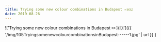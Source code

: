 ```yaml
---
title: Trying some new colour combinations in Budapest ✏️🇭🇺
date: 2019-08-26
---
```


!['Trying some new colour combinations in Budapest ✏️🇭🇺']({{ '/img/105TryingsomenewcolourcombinationsinBudapest------1.jpg' | url }} )
<br>
